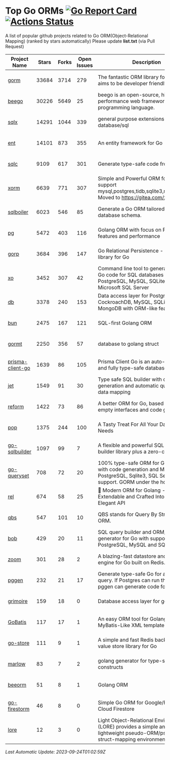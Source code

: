 # Top Go ORMs [![Go Report Card](https://goreportcard.com/badge/github.com/d-tsuji/awesome-go-orms)](https://goreportcard.com/report/github.com/d-tsuji/awesome-go-orms) [![Actions Status](https://github.com/d-tsuji/awesome-go-orms/workflows/CI/badge.svg)](https://github.com/d-tsuji/awesome-go-orms/actions)
A list of popular github projects related to Go ORM(Object-Relational Mapping) (ranked by stars automatically)
Please update **list.txt** (via Pull Request)

| Project Name | Stars | Forks | Open Issues | Description | Last Update |
| ------------ | ----- | ----- | ----------- | ----------- | ----------- |
| [gorm](https://github.com/go-gorm/gorm) | 33684 | 3714 | 279 | The fantastic ORM library for Golang, aims to be developer friendly | 2023-09-23 22:32:30 |
| [beego](https://github.com/beego/beego) | 30226 | 5649 | 25 | beego is an open-source, high-performance web framework for the Go programming language. | 2023-09-23 21:52:22 |
| [sqlx](https://github.com/jmoiron/sqlx) | 14291 | 1044 | 339 | general purpose extensions to golang's database/sql | 2023-09-24 00:34:32 |
| [ent](https://github.com/ent/ent) | 14101 | 873 | 355 | An entity framework for Go | 2023-09-23 21:03:17 |
| [sqlc](https://github.com/sqlc-dev/sqlc) | 9109 | 617 | 301 | Generate type-safe code from SQL | 2023-09-23 21:47:32 |
| [xorm](https://github.com/go-xorm/xorm) | 6639 | 771 | 307 | Simple and Powerful ORM for Go, support mysql,postgres,tidb,sqlite3,mssql,oracle, Moved to https://gitea.com/xorm/xorm | 2023-09-22 16:50:00 |
| [sqlboiler](https://github.com/volatiletech/sqlboiler) | 6023 | 546 | 85 | Generate a Go ORM tailored to your database schema. | 2023-09-22 19:24:45 |
| [pg](https://github.com/go-pg/pg) | 5472 | 403 | 116 | Golang ORM with focus on PostgreSQL features and performance | 2023-09-23 21:27:17 |
| [gorp](https://github.com/go-gorp/gorp) | 3684 | 396 | 147 | Go Relational Persistence - an ORM-ish library for Go | 2023-09-20 05:47:01 |
| [xo](https://github.com/xo/xo) | 3452 | 307 | 42 | Command line tool to generate idiomatic Go code for SQL databases supporting PostgreSQL, MySQL, SQLite, Oracle, and Microsoft SQL Server | 2023-09-23 05:19:52 |
| [db](https://github.com/upper/db) | 3378 | 240 | 153 | Data access layer for PostgreSQL, CockroachDB, MySQL, SQLite and MongoDB with ORM-like features. | 2023-09-22 20:35:34 |
| [bun](https://github.com/uptrace/bun) | 2475 | 167 | 121 | SQL-first Golang ORM | 2023-09-23 19:20:10 |
| [gormt](https://github.com/xxjwxc/gormt) | 2250 | 356 | 57 | database to golang struct | 2023-09-23 13:02:08 |
| [prisma-client-go](https://github.com/steebchen/prisma-client-go) | 1639 | 86 | 105 | Prisma Client Go is an auto-generated and fully type-safe database client | 2023-09-23 11:48:24 |
| [jet](https://github.com/go-jet/jet) | 1549 | 91 | 30 | Type safe SQL builder with code generation and automatic query result data mapping | 2023-09-23 19:41:15 |
| [reform](https://github.com/go-reform/reform) | 1422 | 73 | 86 | A better ORM for Go, based on non-empty interfaces and code generation. | 2023-09-09 00:52:26 |
| [pop](https://github.com/gobuffalo/pop) | 1375 | 244 | 100 | A Tasty Treat For All Your Database Needs | 2023-09-20 08:49:00 |
| [go-sqlbuilder](https://github.com/huandu/go-sqlbuilder) | 1097 | 99 | 7 | A flexible and powerful SQL string builder library plus a zero-config ORM. | 2023-09-24 00:16:34 |
| [go-queryset](https://github.com/jirfag/go-queryset) | 708 | 72 | 20 | 100% type-safe ORM for Go (Golang) with code generation and MySQL, PostgreSQL, Sqlite3, SQL Server support. GORM under the hood. | 2023-09-19 19:57:32 |
| [rel](https://github.com/go-rel/rel) | 674 | 58 | 25 | :gem: Modern ORM for Golang - Testable, Extendable and Crafted Into a Clean and Elegant API | 2023-09-21 02:24:31 |
| [qbs](https://github.com/coocood/qbs) | 547 | 101 | 10 | QBS stands for Query By Struct. A Go ORM. | 2023-09-22 18:58:20 |
| [bob](https://github.com/stephenafamo/bob) | 429 | 20 | 11 | SQL query builder and ORM/Factory generator for Go with support for PostgreSQL, MySQL and SQLite | 2023-09-23 10:48:43 |
| [zoom](https://github.com/albrow/zoom) | 301 | 28 | 2 | A blazing-fast datastore and querying engine for Go built on Redis. | 2023-09-08 16:40:44 |
| [pggen](https://github.com/jschaf/pggen) | 232 | 21 | 17 | Generate type-safe Go for any Postgres query. If Postgres can run the query, pggen can generate code for it. | 2023-09-11 07:44:08 |
| [grimoire](https://github.com/Fs02/grimoire) | 159 | 18 | 0 | Database access layer for golang | 2023-05-05 18:28:02 |
| [GoBatis](https://github.com/mei-rune/GoBatis) | 117 | 17 | 1 | An easy ORM tool for Golang, support MyBatis-Like XML template SQL | 2023-09-19 10:34:45 |
| [go-store](https://github.com/gosuri/go-store) | 111 | 9 | 1 | A simple and fast Redis backed key-value store library for Go | 2023-07-31 10:10:30 |
| [marlow](https://github.com/dadleyy/marlow) | 83 | 7 | 2 | golang generator for type-safe sql api constructs | 2023-01-28 13:13:25 |
| [beeorm](https://github.com/latolukasz/beeorm) | 51 | 8 | 1 | Golang ORM | 2023-09-05 05:14:18 |
| [go-firestorm](https://github.com/jschoedt/go-firestorm) | 46 | 8 | 0 | Simple Go ORM for Google/Firebase Cloud Firestore | 2023-09-19 14:26:48 |
| [lore](https://github.com/abrahambotros/lore) | 12 | 3 | 0 | Light Object-Relational Environment (LORE) provides a simple and lightweight pseudo-ORM/pseudo-struct-mapping environment for Go | 2023-03-26 01:00:56 |

*Last Automatic Update: 2023-09-24T01:02:59Z*